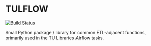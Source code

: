# TULFLOW

[![Build Status](https://travis-ci.com/tulibraries/tulflow.svg?branch=master)](https://travis-ci.com/tulibraries/tulflow)

Small Python package / library for common ETL-adjacent functions, primarily used in the TU Libraries Airflow tasks.
